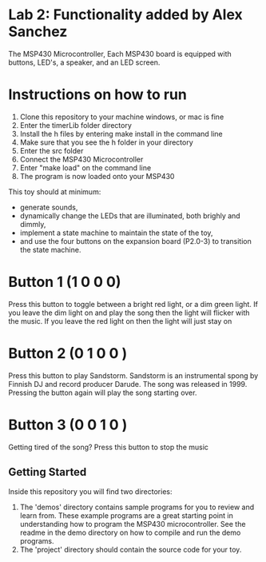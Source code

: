# Lab 2: Functionality added by Alex Sanchez

The MSP430 Microcontroller, Each MSP430 board is equipped with buttons, LED's, a speaker, and an LED screen. 

# Instructions on how to run

1. Clone this repository to your machine windows, or mac is fine
2. Enter the timerLib folder directory
3. Install the h files by entering make install in the command line
4. Make sure that you see the h folder in your directory
4. Enter the src folder
5. Connect the MSP430 Microcontroller
6. Enter "make load" on the command line
7. The program is now loaded onto your MSP430

This toy should at minimum:

* generate sounds,
* dynamically change the LEDs that are illuminated, both brighly and dimmly,
* implement a state machine to maintain the state of the toy,
* and use the four buttons on the expansion board (P2.0-3) to transition the state machine.

# Button 1 (1 0 0 0)

Press this button to toggle between a bright red light, or a dim green light. If you leave the dim light on and play the song then the light will flicker with the music. If you leave the red light on then the light will just stay on

# Button 2 (0 1 0 0 )

Press this button to play Sandstorm. Sandstorm is an instrumental spong by Finnish DJ and record producer Darude. The song was released in 1999. Pressing the button again will play the song starting over. 

# Button 3 (0 0 1 0 )

Getting tired of the song? Press this button to stop the music

## Getting Started 

Inside this repository you will find two directories:
1. The 'demos' directory contains sample programs for you to review and learn from. These example programs are a great starting point in understanding how to program the MSP430 microcontroller. See the readme in the demo directory on how to compile and run the demo programs.
2. The 'project' directory should contain the source code for your toy.

